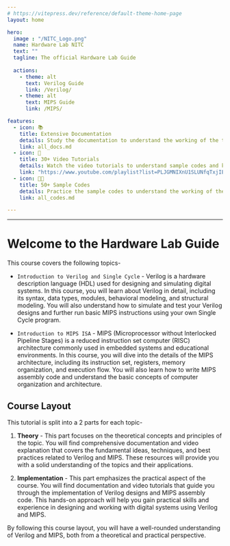 ```yaml
---
# https://vitepress.dev/reference/default-theme-home-page
layout: home

hero:
  image : "/NITC_Logo.png"
  name: Hardware Lab NITC
  text: ""
  tagline: The official Hardware Lab Guide
  
  actions:
    - theme: alt
      text: Verilog Guide
      link: /Verilog/
    - theme: alt
      text: MIPS Guide
      link: /MIPS/

features:
  - icon: 📚
    title: Extensive Documentation
    details: Study the documentation to understand the working of the topics in hardware lab
    link: all_docs.md
  - icon: 🎥
    title: 30+ Video Tutorials
    details: Watch the video tutorials to understand sample codes and key concepts
    link: "https://www.youtube.com/playlist?list=PLJGMNIXnU1SLUNfqTxjIEp-oW4wWtr5Mc"
  - icon: 👨‍💻 
    title: 50+ Sample Codes
    details: Practice the sample codes to understand the working of the topics
    link: all_codes.md

---
```


---

# Welcome to the Hardware Lab Guide

This course covers the following topics-


* `Introduction to Verilog and Single Cycle` - Verilog is a hardware description language (HDL) used for designing and simulating digital systems. In this course, you will learn about Verilog in detail, including its syntax, data types, modules, behavioral modeling, and structural modeling. You will also understand how to simulate and test your Verilog designs and further run basic MIPS instructions using your own Single Cycle program.

* `Introduction to MIPS ISA` -  MIPS (Microprocessor without Interlocked Pipeline Stages) is a reduced instruction set computer (RISC) architecture commonly used in embedded systems and educational environments. In this course, you will dive into the details of the MIPS architecture, including its instruction set, registers, memory organization, and execution flow. You will also learn how to write MIPS assembly code and understand the basic concepts of computer organization and architecture.

## **Course Layout**

This tutorial is split into a 2 parts for each topic-

1. **Theory** - This part focuses on the theoretical concepts and principles of the topic. You will find comprehensive documentation and video explanation that covers the fundamental ideas, techniques, and best practices related to Verilog and MIPS. These resources will provide you with a solid understanding of the topics and their applications.  

2. **Implementation** - This part emphasizes the practical aspect of the course. You will find documentation and video tutorials that guide you through the implementation of Verilog designs and MIPS assembly code. This hands-on approach will help you gain practical skills and experience in designing and working with digital systems using Verilog and MIPS.  

By following this course layout, you will have a well-rounded understanding of Verilog and MIPS, both from a theoretical and practical perspective.
